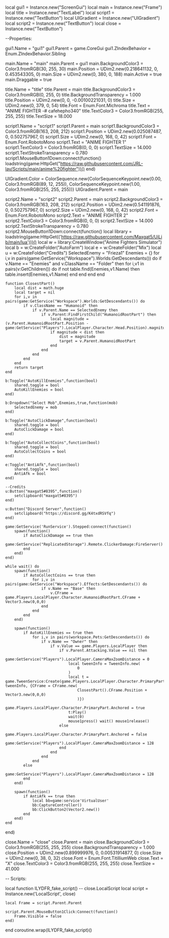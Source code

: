 
local gui1 = Instance.new("ScreenGui")
local main = Instance.new("Frame")
local title = Instance.new("TextLabel")
local script1 = Instance.new("TextButton")
local UIGradient = Instance.new("UIGradient")
local script2 = Instance.new("TextButton")
local close = Instance.new("TextButton")

--Properties:

gui1.Name = "gui1"
gui1.Parent = game.CoreGui
gui1.ZIndexBehavior = Enum.ZIndexBehavior.Sibling

main.Name = "main"
main.Parent = gui1
main.BackgroundColor3 = Color3.fromRGB(30, 255, 30)
main.Position = UDim2.new(0.218641132, 0, 0.453543305, 0)
main.Size = UDim2.new(0, 380, 0, 188)
main.Active = true
main.Draggable = true

title.Name = "title"
title.Parent = main
title.BackgroundColor3 = Color3.fromRGB(0, 255, 0)
title.BackgroundTransparency = 1.000
title.Position = UDim2.new(0, 0, -0.00100221031, 0)
title.Size = UDim2.new(0, 379, 0, 54)
title.Font = Enum.Font.Michroma
title.Text = "ANIME FIGHTER -# cafehepho340"
title.TextColor3 = Color3.fromRGB(255, 255, 255)
title.TextSize = 18.000

script1.Name = "script1"
script1.Parent = main
script1.BackgroundColor3 = Color3.fromRGB(163, 208, 212)
script1.Position = UDim2.new(0.025087487, 0, 0.502757967, 0)
script1.Size = UDim2.new(0, 168, 0, 42)
script1.Font = Enum.Font.RobotoMono
script1.Text = "ANIME FIGHTER 1"
script1.TextColor3 = Color3.fromRGB(0, 0, 0)
script1.TextSize = 14.000
script1.TextStrokeTransparency = 0.780
script1.MouseButton1Down:connect(function()
	loadstring(game:HttpGet("https://raw.githubusercontent.com/JRL-lav/Scripts/main/anime%20fighter"))()
end)


UIGradient.Color = ColorSequence.new{ColorSequenceKeypoint.new(0.00, Color3.fromRGB(89, 12, 255)), ColorSequenceKeypoint.new(1.00, Color3.fromRGB(255, 255, 255))}
UIGradient.Parent = main

script2.Name = "script2"
script2.Parent = main
script2.BackgroundColor3 = Color3.fromRGB(163, 208, 212)
script2.Position = UDim2.new(0.541191876, 0, 0.502757967, 0)
script2.Size = UDim2.new(0, 168, 0, 42)
script2.Font = Enum.Font.RobotoMono
script2.Text = "ANIME FIGHTER 2"
script2.TextColor3 = Color3.fromRGB(0, 0, 0)
script2.TextSize = 14.000
script2.TextStrokeTransparency = 0.780
script2.MouseButton1Down:connect(function()
	local library = loadstring(game:HttpGet(('https://raw.githubusercontent.com/Maxgat5/UiLib/main/lua')))()
	local w = library:CreateWindow("Anime Fighters Simulator")
	local b = w:CreateFolder("AutoFarm")
	local e = w:CreateFolder("Mix")
	local u = w:CreateFolder("Credits")
	SelectedEnemy = "Frieza1"
	Enemies = {}
	for i,v in pairs(game:GetService("Workspace").Worlds:GetDescendants()) do
		if v.Name == "Enemies" and v.ClassName == "Folder" then
			for i,v1 in pairs(v:GetChildren()) do
				if not table.find(Enemies,v1.Name) then
					table.insert(Enemies,v1.Name)
				end
			end
		end
	end

	function ClosestPart()
		local dist = math.huge
		local target = nil
		for i,v in pairs(game:GetService("Workspace").Worlds:GetDescendants()) do
			if v.ClassName == "Humanoid" then
				if v.Parent.Name == SelectedEnemy then
					if v.Parent:FindFirstChild("HumanoidRootPart") then
						local magnitude = (v.Parent.HumanoidRootPart.Position - game:GetService("Players").LocalPlayer.Character.Head.Position).magnitude
						if magnitude < dist then
							dist = magnitude
							target = v.Parent.HumanoidRootPart
						end
					end
				end
			end
		end
		return target
	end

	b:Toggle("AutoKillEnemies",function(bool)
		shared.toggle = bool
		AutoKillEnemies = bool
	end)

	b:Dropdown("Select Mob",Enemies,true,function(mob)
		SelectedEnemy = mob
	end)

	b:Toggle("AutoClickDamage",function(bool)
		shared.toggle = bool
		AutoClickDamage = bool
	end)

	b:Toggle("AutoCollectCoins",function(bool)
		shared.toggle = bool
		AutoCollectCoins = bool
	end)

	e:Toggle("AntiAfk",function(bool)
		shared.toggle = bool
		AntiAfk = bool
	end)

	--Credits
	u:Button("maxgat5#8395",function()
		setclipboard("maxgat5#8395")
	end)

	u:Button("Discord Server",function()
		setclipboard("https://discord.gg/K4txdRSVfq")
	end)

	game:GetService('RunService').Stepped:connect(function()
		spawn(function()
			if AutoClickDamage == true then
				game:GetService("ReplicatedStorage").Remote.ClickerDamage:FireServer()
			end
		end)
	end)

	while wait() do
		spawn(function()
			if AutoCollectCoins == true then
				for i,v in pairs(game:GetService("Workspace").Effects:GetDescendants()) do
					if v.Name == "Base" then
						v.CFrame = game.Players.LocalPlayer.Character.HumanoidRootPart.CFrame + Vector3.new(0,0,0)
					end
				end
			end
		end)

		spawn(function()
			if AutoKillEnemies == true then
				for i,v in pairs(workspace.Pets:GetDescendants()) do
					if v.Name == "Owner" then
						if v.Value == game.Players.LocalPlayer then
							if v.Parent.Attacking.Value == nil then
								game:GetService("Players").LocalPlayer.CameraMaxZoomDistance = 0
								local tweenInfo = TweenInfo.new(
									0
								)
								local t = game.TweenService:Create(game.Players.LocalPlayer.Character.PrimaryPart, tweenInfo, {CFrame = CFrame.new(
									ClosestPart().CFrame.Position + Vector3.new(0,0,0)
									)})
								game.Players.LocalPlayer.Character.PrimaryPart.Anchored = true 
								t:Play()
								wait(0)
								mouse1press() wait() mouse1release()
							else
								game.Players.LocalPlayer.Character.PrimaryPart.Anchored = false
								game:GetService("Players").LocalPlayer.CameraMaxZoomDistance = 128
							end
						end
					end
				end
			else
				game:GetService("Players").LocalPlayer.CameraMaxZoomDistance = 128
			end
		end)

		spawn(function()
			if AntiAfk == true then
				local bb=game:service'VirtualUser'
				bb:CaptureController()
				bb:ClickButton2(Vector2.new())
			end
		end)
	end
end)


close.Name = "close"
close.Parent = main
close.BackgroundColor3 = Color3.fromRGB(255, 255, 255)
close.BackgroundTransparency = 1.000
close.Position = UDim2.new(0.899999976, 0, 0.00531914877, 0)
close.Size = UDim2.new(0, 38, 0, 32)
close.Font = Enum.Font.TitilliumWeb
close.Text = "X"
close.TextColor3 = Color3.fromRGB(255, 255, 255)
close.TextSize = 41.000

-- Scripts:

local function ILYDFR_fake_script() -- close.LocalScript 
	local script = Instance.new('LocalScript', close)

	local Frame = script.Parent.Parent
	
	script.Parent.MouseButton1Click:Connect(function()
		Frame.Visible = false
	end)
end
coroutine.wrap(ILYDFR_fake_script)()
